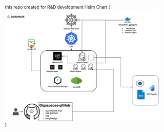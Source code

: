this repo created for R&D development Helm Chart
(![Build flow xap R&D](https://github.com/Gigaspaces/xap-umbrella-chart/blob/main/CI_CD%20%20GigaSpaces%20R%26D.drawio.png))
